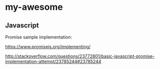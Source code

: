 # my-awesome
## Javascript
Promise sample implementation:

https://www.promisejs.org/implementing/

http://stackoverflow.com/questions/23772801/basic-javascript-promise-implementation-attempt/23785244#23785244